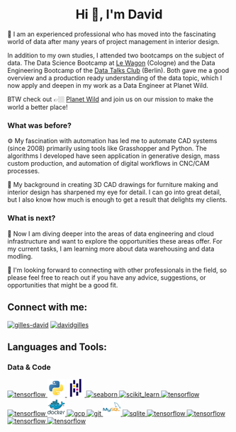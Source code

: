 <h1 align="center">Hi 👋, I'm David</h1>
🧔 I am an experienced professional who has moved into the fascinating world of data after many years of project management in interior design. 

In addition to my own studies, I attended two bootcamps on the subject of data. The Data Science Bootcamp at [Le Wagon](https://www.lewagon.com/) (Cologne) and the Data Engineering Bootcamp of the [Data Talks Club](https://datatalks.club/) (Berlin). Both gave me a good overview and a production ready understanding of the data topic, which I now apply and deepen in my work as a Data Engineer at Planet Wild.


BTW check out 👉🏼 [Planet Wild](https://planetwild.com/) and join us on our mission to make the world a better place!



### What was before?
⚙️ My fascination with automation has led me to automate CAD systems (since 2008) primarily using tools like Grasshopper and Python. The algorithms I developed have seen application in generative design, mass custom production, and automation of digital workflows in CNC/CAM processes.

📐 My background in creating 3D CAD drawings for furniture making and interior design has sharpened my eye for detail. I can go into great detail, but I also know how much is enough to get a result that delights my clients.

### What is next?

🚀 Now I am diving deeper into the areas of data engineering and cloud infrastructure and want to explore the opportunities these areas offer. For my current tasks, I am learning more about data warehousing and data modling.

🤝 I'm looking forward to connecting with other professionals in the field, so please feel free to reach out if you have any advice, suggestions, or opportunities that might be a good fit.

<h2 align="left">Connect with me:</h2>
<p align="left">
<a href="https://linkedin.com/in/gilles-david" target="blank"><img align="center" src="https://raw.githubusercontent.com/rahuldkjain/github-profile-readme-generator/master/src/images/icons/Social/linked-in-alt.svg" alt="gilles-david" height="30" width="40" /></a>
<a href="https://www.hackerrank.com/davidgilles" target="blank"><img align="center" src="https://raw.githubusercontent.com/rahuldkjain/github-profile-readme-generator/master/src/images/icons/Social/hackerrank.svg" alt="davidgilles" height="30" width="40" /></a>
</p>

<h2 align="left">Languages and Tools:</h2>
<h3 align="left">Data & Code</h3>

<p align="left"> 
</a>
<a href="https://de.wikipedia.org/wiki/Linux" target="_blank" rel="noreferrer"> <img src="https://cdn3.iconfinder.com/data/icons/logos-brands-3/24/logo_brand_brands_logos_linux-512.png" alt="tensorflow" width="40" height="40"/> </a>
<a href="https://www.python.org" target="_blank" rel="noreferrer"> <img src="https://raw.githubusercontent.com/devicons/devicon/master/icons/python/python-original.svg" alt="python" width="40" height="40"/> </a> 
<a href="https://pandas.pydata.org/" target="_blank" rel="noreferrer"> <img src="https://raw.githubusercontent.com/devicons/devicon/2ae2a900d2f041da66e950e4d48052658d850630/icons/pandas/pandas-original.svg" alt="pandas" width="40" height="40"/> </a> 
<a href="https://seaborn.pydata.org/" target="_blank" rel="noreferrer"> <img src="https://seaborn.pydata.org/_images/logo-mark-lightbg.svg" alt="seaborn" width="40" height="40"/> </a> 
<a href="https://scikit-learn.org/" target="_blank" rel="noreferrer"> <img src="https://upload.wikimedia.org/wikipedia/commons/0/05/Scikit_learn_logo_small.svg" alt="scikit_learn" width="40" height="40"/> </a> 
<a href="https://www.tensorflow.org" target="_blank" rel="noreferrer"> <img src="https://www.vectorlogo.zone/logos/tensorflow/tensorflow-icon.svg" alt="tensorflow" width="40" height="40"/> </a>
<a href="https://plotly.com/" target="_blank" rel="noreferrer"> <img src="https://storage.googleapis.com/zenn-user-upload/topics/b9d8b09ef0.png" alt="tensorflow" width="40" height="40"/> </a>
</a>
<a href="https://www.docker.com/" target="_blank" rel="noreferrer"> <img src="https://raw.githubusercontent.com/devicons/devicon/master/icons/docker/docker-original-wordmark.svg" alt="docker" width="40" height="40"/> 
</a> <a href="https://cloud.google.com" target="_blank" rel="noreferrer"> <img src="https://www.vectorlogo.zone/logos/google_cloud/google_cloud-icon.svg" alt="gcp" width="40" height="40"/> </a>
<a href="https://git-scm.com/" target="_blank" rel="noreferrer"> <img src="https://www.vectorlogo.zone/logos/git-scm/git-scm-icon.svg" alt="git" width="40" height="40"/> 
<a href="https://www.mysql.com/" target="_blank" rel="noreferrer"> <img src="https://raw.githubusercontent.com/devicons/devicon/master/icons/mysql/mysql-original-wordmark.svg" alt="mysql" width="40" height="40"/> </a> 
<a href="https://www.sqlite.org/" target="_blank" rel="noreferrer"> <img src="https://www.vectorlogo.zone/logos/sqlite/sqlite-icon.svg" alt="sqlite" width="40" height="40"/>
</a> 
</a> 
<a href="https://airflow.apache.org/" target="_blank" rel="noreferrer"> <img src="https://airflow.apache.org/docs/apache-airflow/2.3.2/_images/pin_large.png" alt="tensorflow" width="40" height="40"/> </a>
</a> 
<a href="https://www.terraform.io/" target="_blank" rel="noreferrer"> <img src="https://ww1.freelogovectors.net/wp-content/uploads/2022/01/terra-form-logo-freelogovectors.net_.png?lossy=1&w=2560&ssl=1" alt="tensorflow" width="40" height="40"/> </a>
</a>
<a href="https://mlflow.org/" target="_blank" rel="noreferrer"> <img src="https://res.cloudinary.com/apideck/image/upload/v1571955925/catalog/mlflow-org/icon128x128.jpg" alt="tensorflow" width="40" height="40"/> </a>
</a> 
<a href="https://www.getdbt.com/" target="_blank" rel="noreferrer"> <img src="https://seeklogo.com/images/D/dbt-logo-500AB0BAA7-seeklogo.com.png" alt="tensorflow" width="40" height="40"/> </a>

</a>

</p>
